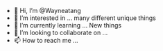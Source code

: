 - 👋 Hi, I’m @Wayneatang
- 👀 I’m interested in ... many different unique things
- 🌱 I’m currently learning ... New things
- 💞️ I’m looking to collaborate on ...
- 📫 How to reach me ...

<!---
Wayneatang/Wayneatang is a ✨ special ✨ repository because its `README.md` (this file) appears on your GitHub profile.
You can click the Preview link to take a look at your changes.
--->
